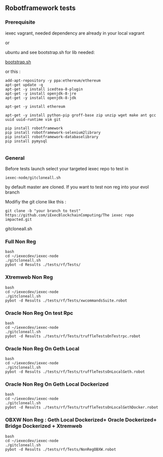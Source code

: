 
## Robotframework tests

### Prerequisite 

iexec vagrant, needed dependency are already in your local vagrant

or

ubuntu and see bootstrap.sh for lib needed: 

[bootstrap.sh](../../vagrant/bootstrap.sh)

or this :
```
add-apt-repository -y ppa:ethereum/ethereum
apt-get update -q
apt-get -y install icedtea-8-plugin
apt-get -y install openjdk-8-jre
apt-get -y install openjdk-8-jdk

apt-get -y install ethereum

apt-get -y install python-pip groff-base zip unzip wget make ant gcc uuid uuid-runtime vim git

pip install robotframework
pip install robotframework-selenium2library
pip install robotframework-databaselibrary
pip install pymysql


```

### General 
Before tests launch select your targeted iexec repo to test in 
```
iexec-node/gitcloneall.sh
```

by default master are cloned.
If you want to test non reg into your evol branch

Modifiy the git clone like this :
```
git clone -b "your branch to test" https://github.com/iExecBlockchainComputing/The iexec repo impacted.git
```
gitcloneall.sh


### Full Non Reg
```
bash
cd ~/iexecdev/iexec-node
./gitcloneall.sh
pybot -d Results ./tests/rf/Tests/
```


### Xtremweb Non Reg
```
bash
cd ~/iexecdev/iexec-node
./gitcloneall.sh
pybot -d Results ./tests/rf/Tests/xwcommandsSuite.robot
```


### Oracle Non Reg On test Rpc
```
bash
cd ~/iexecdev/iexec-node
./gitcloneall.sh
pybot -d Results ./tests/rf/Tests/truffleTestsOnTestrpc.robot
```

### Oracle Non Reg On Geth Local
```
bash
cd ~/iexecdev/iexec-node
./gitcloneall.sh
pybot -d Results ./tests/rf/Tests/truffleTestsOnLocalGeth.robot
```

### Oracle Non Reg On Geth Local Dockerized
```
bash
cd ~/iexecdev/iexec-node
./gitcloneall.sh
pybot -d Results ./tests/rf/Tests/truffleTestsOnLocalGethDocker.robot
```


### OBXW Non Reg : Geth Local Dockerized+ Oracle Dockerized+ Bridge Dockerized + Xtremweb 
```
bash
cd ~/iexecdev/iexec-node
./gitcloneall.sh
pybot -d Results ./tests/rf/Tests/NonRegOBXW.robot
```


